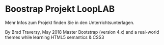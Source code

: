 # Boostrap Projekt LoopLAB
Mehr Infos zum Projekt finden Sie in den Unterrichtsunterlagen.

By Brad Traversy, May 2018
Master Bootstrap (version 4.x) and a real-world themes while learning HTML5 semantics & CSS3
